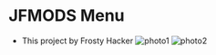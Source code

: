 # JFMODS Menu
* This project by Frosty Hacker
![photo1](https://user-images.githubusercontent.com/59924277/85921301-140fe000-b884-11ea-8e49-912cf93bd66a.png)
![photo2](https://user-images.githubusercontent.com/59924277/85921330-43265180-b884-11ea-83d5-29eef41e7f9b.png)
